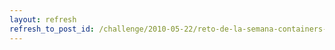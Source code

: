 ```yaml
---
layout: refresh
refresh_to_post_id: /challenge/2010-05-22/reto-de-la-semana-containers-de-la-stl
---
```

